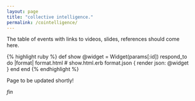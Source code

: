 ```yaml
---
layout: page
title: "collective intelligence."
permalink: /cointelligence/
---
```


The table of events with links to videos, slides, references should come here.

{% highlight ruby %}
def show
  @widget = Widget(params[:id])
  respond_to do |format|
    format.html # show.html.erb
    format.json { render json: @widget }
  end
end
{% endhighlight %}

Page to be updated shortly!

_fin_